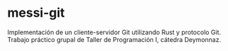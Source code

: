 # messi-git
Implementación de un cliente-servidor Git utilizando Rust y protocolo Git. Trabajo práctico grupal de Taller de Programación I, cátedra Deymonnaz.

